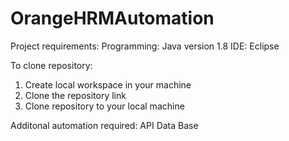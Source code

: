 # OrangeHRMAutomation

Project requirements: 
Programming: Java version 1.8
IDE: Eclipse 

To clone repository: 
1) Create local workspace in your machine
2) Clone the repository link
3) Clone repository to your local machine

Additonal automation required:
API 
Data Base

